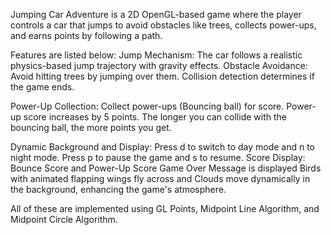 Jumping Car Adventure is a 2D OpenGL-based game where the player controls a car that jumps 
to avoid obstacles like trees, collects power-ups, and earns points by following a path.

Features are listed below: 
Jump Mechanism: The car follows a realistic physics-based jump trajectory with gravity effects.
                Obstacle Avoidance: Avoid hitting trees by jumping over them.
                Collision detection determines if the game ends.

Power-Up Collection: Collect power-ups (Bouncing ball) for score. Power-up score increases by 5 points. The longer you can collide with the bouncing ball, the more points you get.

Dynamic Background and Display: Press d to switch to day mode and n to night mode.
                                Press p to pause the game and s to resume.
                                Score Display: Bounce Score and Power-Up Score
                                Game Over Message is displayed 
                                Birds with animated flapping wings fly across and Clouds move dynamically in the background, 
                                enhancing the game's atmosphere.

All of these are implemented using GL Points, Midpoint Line Algorithm, and Midpoint Circle Algorithm. 
                    





